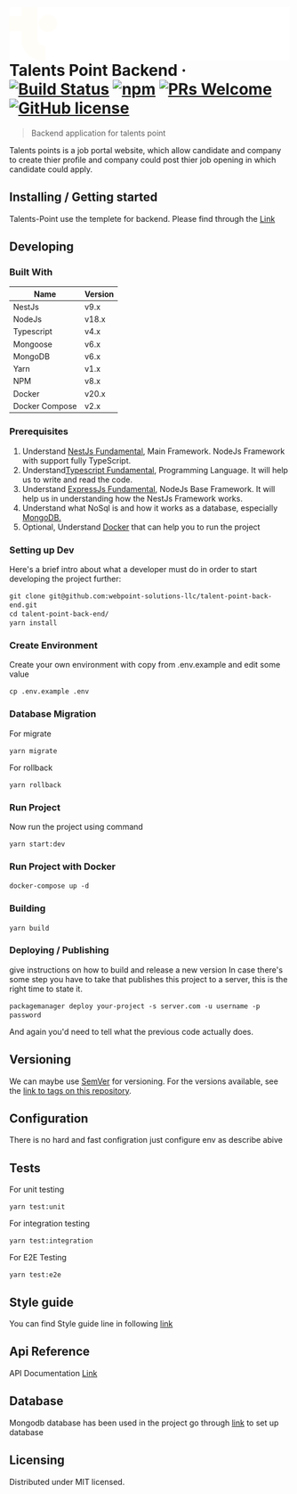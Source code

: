 <img src="logo/Logo.png" alt="Logo of the project" align="right">

# Talents Point Backend &middot; [![Build Status](https://img.shields.io/travis/npm/npm/latest.svg?style=flat-square)](https://travis-ci.org/npm/npm) [![npm](https://img.shields.io/npm/v/npm.svg?style=flat-square)](https://www.npmjs.com/package/npm) [![PRs Welcome](https://img.shields.io/badge/PRs-welcome-brightgreen.svg?style=flat-square)](http://makeapullrequest.com) [![GitHub license](https://img.shields.io/badge/license-MIT-blue.svg?style=flat-square)](https://github.com/your/your-project/blob/master/LICENSE)

> Backend application for talents point

Talents points is a job portal website, which allow candidate and company to create thier profile and company could post thier job opening in which candidate could apply.

## Installing / Getting started

Talents-Point use the templete for backend. Please find through the [Link](https://github.com/andrechristikan/ack-nestjs-mongoose)

## Developing

### Built With

| Name           | Version |
| -------------- | ------- |
| NestJs         | v9.x    |
| NodeJs         | v18.x   |
| Typescript     | v4.x    |
| Mongoose       | v6.x    |
| MongoDB        | v6.x    |
| Yarn           | v1.x    |
| NPM            | v8.x    |
| Docker         | v20.x   |
| Docker Compose | v2.x    |

### Prerequisites

1. Understand [NestJs Fundamental](http://nestjs.com), Main Framework. NodeJs Framework with support fully TypeScript.
2. Understand[Typescript Fundamental](https://www.typescriptlang.org), Programming Language. It will help us to write and read the code.
3. Understand [ExpressJs Fundamental](https://nodejs.org), NodeJs Base Framework. It will help us in understanding how the NestJs Framework works.
4. Understand what NoSql is and how it works as a database, especially [MongoDB.](https://docs.mongodb.com)
5. Optional, Understand [Docker](ref-docker) that can help you to run the project

### Setting up Dev

Here's a brief intro about what a developer must do in order to start developing
the project further:

```shell
git clone git@github.com:webpoint-solutions-llc/talent-point-back-end.git
cd talent-point-back-end/
yarn install
```

### Create Environment

Create your own environment with copy from .env.example and edit some value

```
cp .env.example .env
```

### Database Migration

For migrate

```
yarn migrate
```

For rollback

```
yarn rollback
```

### Run Project

Now run the project using command

```
yarn start:dev
```

### Run Project with Docker

```
docker-compose up -d
```

### Building

```shell
yarn build
```

### Deploying / Publishing

give instructions on how to build and release a new version
In case there's some step you have to take that publishes this project to a
server, this is the right time to state it.

```shell
packagemanager deploy your-project -s server.com -u username -p password
```

And again you'd need to tell what the previous code actually does.

## Versioning

We can maybe use [SemVer](http://semver.org/) for versioning. For the versions available, see the [link to tags on this repository](/tags).

## Configuration

There is no hard and fast configration just configure env as describe abive

## Tests

For unit testing

```
yarn test:unit
```

For integration testing

```
yarn test:integration
```

For E2E Testing

```
yarn test:e2e
```

## Style guide

You can find Style guide line in following [link]("https://github.com/webpoint-solutions-llc/talent-point-front-end/blob/dev/docs/guidelines.md#code-style")

## Api Reference

API Documentation [Link](https://documenter.getpostman.com/view/12945794/VUxPtSUX#4793e55c-85df-436a-968d-826e473ac780)

## Database

Mongodb database has been used in the project go through [link](https://www.mongodb.com/docs/manual/installation/) to set up database

## Licensing

Distributed under MIT licensed.
